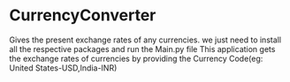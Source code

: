 # CurrencyConverter
Gives the present exchange rates of any currencies.
we just need to install all the respective packages and run the Main.py file
This application gets the exchange rates of currencies by providing the Currency Code(eg: United States-USD,India-INR)
